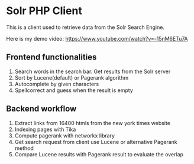 # Solr PHP Client

This is a client used to retrieve data from the Solr Search Engine.<br />

Here is my demo video: https://www.youtube.com/watch?v=-15nM6ETu7A<br />

## Frontend functionalities
1. Search words in the search bar. Get results from the Solr server<br />
2. Sort by Lucene(default) or Pagerank algorithm<br />
3. Autocomplete by given characters<br />
4. Spellcorrect and guess when the result is empty<br />

## Backend workflow
1. Extract links from 16400 htmls from the new york times website<br />
2. Indexing pages with Tika<br />
3. Compute pagerank with networkx library<br />
4. Get search request from client use Lucene or alternative Pagerank method<br />
6. Compare Lucene results with Pagerank result to evaluate the overlap<br />
